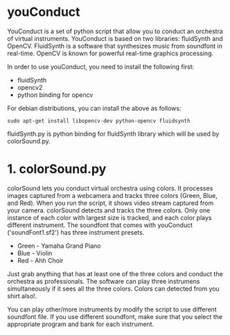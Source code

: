 # youConduct

YouConduct is a set of python script that allow you to conduct an orchestra of virtual instruments. YouConduct is based on two libraries: fluidSynth and OpenCV. FluidSynth is a software that synthesizes music from soundfont in real-time. OpenCV is known for powerful real-time graphics processing.

In order to use youConduct, you need to install the following first:
  - fluidSynth 
  - opencv2
  - python binding for opencv

For debian distributions, you can install the above as follows:

    sudo apt-get install libopencv-dev python-opencv fluidsynth
  
fluidSynth.py is python binding for fluidSynth library which will be used by colorSound.py.

# 1. colorSound.py
colorSound lets you conduct virtual orchestra using colors. It processes images captured from a webcamera and tracks three colors (Green, Blue, and Red). When you run the script, it shows video stream captured from your camera. colorSound detects and tracks the three colors. Only one instance of each color with largest size is tracked, and each color plays different instrument. The soundfont that comes with youConduct ('soundFont1.sf2') has three instrument presets. 

  - Green - Yamaha Grand Piano
  - Blue - Violin
  - Red - Ahh Choir

Just grab anything that has at least one of the three colors and conduct the orchestra as professionals. The software can play three instrumens simultaneously if it sees all the three colors. Colors can detected from you shirt also!.

You can play other/more instruments by modify the script to use different soundfont file. If you use different soundfont, make sure that you select the appropriate program and bank for each instrument. 

